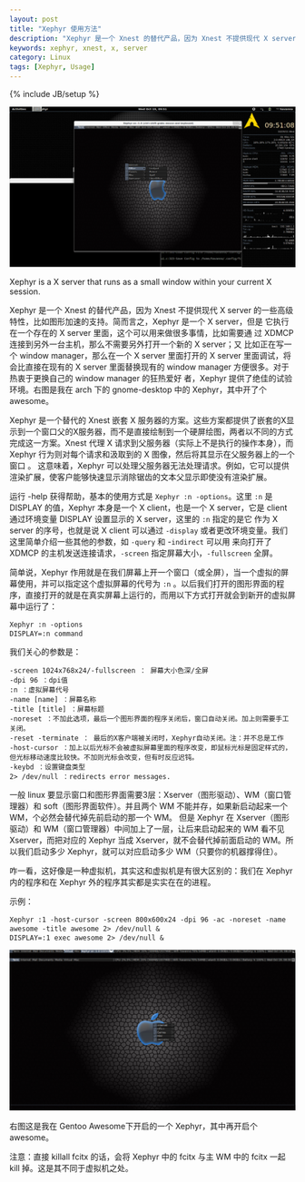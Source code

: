 ```yaml
---
layout: post
title: "Xephyr 使用方法"
description: "Xephyr 是一个 Xnest 的替代产品，因为 Xnest 不提供现代 X server 的一些高级特性，比如图形加速的支持"
keywords: xephyr, xnest, x, server
category: Linux
tags: [Xephyr, Usage]
---
```

{% include JB/setup %}

![Xephyr-Arch](/assets/images/2011/10/Xephyr-arch.png "Xephyr-Arch")

Xephyr is a X server that runs as a small window within your current X session.

Xephyr 是一个 Xnest 的替代产品，因为 Xnest 不提供现代 X server 的一些高级特性，比如图形加速的支持。简而言之，Xephyr 是一个 X server，但是 它执行在一个存在的 X server 里面，这个可以用来做很多事情，比如需要通 过 XDMCP 连接到另外一台主机，那么不需要另外打开一个新的 X server；又 比如正在写一个 window manager，那么在一个 X server 里面打开的 X server 里面调试，将会比直接在现有的 X server 里面替换现有的 window manager 方便很多。对于热衷于更换自己的 window manager 的狂热爱好 者，Xephyr 提供了绝佳的试验环境。右图是我在 arch 下的 gnome-desktop 中的 Xephyr，其中开了个 awesome。
<!-- more -->

Xephyr 是一个替代的 Xnest 嵌套 X 服务器的方案。这些方案都提供了嵌套的X显示到一个窗口父的X服务器，而不是直接绘制到一个硬屏绘图，两者以不同的方式完成这一方案。Xnest 代理 X 请求到父服务器（实际上不是执行的操作本身），而 Xephyr 行为则对每个请求和汲取到的 X 图像，然后将其显示在父服务器上的一个窗口 。
这意味着，Xephyr 可以处理父服务器无法处理请求。例如，它可以提供渲染扩展，使客户能够快速显示消除锯齿的文本父显示即使没有渲染扩展。

运行 -help 获得帮助，基本的使用方式是 `Xephyr :n -options`。这里 `:n` 是 DISPLAY 的值，Xephyr 本身是一个 X client，也是一个 X server，它是 client 通过环境变量 DISPLAY 设置显示的 X server，这里的 `:n` 指定的是它 作为 X server 的序号，也就是说 X client 可以通过 `-display` 或者更改环境变量。我们这里简单介绍一些其他的参数，如 `-query` 和 -`indirect` 可以用 来向打开了 XDMCP 的主机发送连接请求，`-screen` 指定屏幕大小，`-fullscreen` 全屏。

简单说，Xephyr 作用就是在我们屏幕上开一个窗口（或全屏），当一个虚拟的屏幕使用，并可以指定这个虚拟屏幕的代号为 `:n` 。以后我们打开的图形界面的程序，直接打开的就是在真实屏幕上运行的，而用以下方式打开就会到新开的虚拟屏幕中运行了：

    Xephyr :n -options
    DISPLAY=:n command

我们关心的参数是：

    -screen 1024x768x24/-fullscreen ： 屏幕大小色深/全屏
    -dpi 96 ：dpi值
    :n ：虚拟屏幕代号
    -name [name] ：屏幕名称
    -title [title] ：屏幕标题
    -noreset ：不加此选项，最后一个图形界面的程序关闭后，窗口自动关闭。加上则需要手工关闭。
    -reset -terminate ： 最后的X客户端被关闭时，Xephyr自动关闭。注：并不总是工作
    -host-cursor ：加上以后光标不会被虚拟屏幕里面的程序改变，即鼠标光标是固定样式的，但光标移动速度比较快。不加则光标会改变，但有时反应迟钝。
    -keybd ：设置键盘类型
    2> /dev/null ：redirects error messages.

一般 linux 要显示窗口和图形界面需要3层：Xserver（图形驱动）、WM（窗口管理器）和 soft（图形界面软件）。并且两个 WM 不能并存，如果新启动起来一个 WM，个必然会替代掉先前启动的那一个 WM。
但是 Xephyr 在 Xserver（图形驱动）和 WM（窗口管理器）中间加上了一层，让后来启动起来的 WM 看不见 Xserver，而把对应的 Xephyr 当成 Xserver，就不会替代掉前面启动的 WM。所以我们启动多少 Xephyr，就可以对应启动多少 WM（只要你的机器撑得住）。

咋一看，这好像是一种虚拟机，其实这和虚拟机是有很大区别的：我们在 Xephyr 内的程序和在 Xephyr 外的程序其实都是实实在在的进程。

示例：

    Xephyr :1 -host-cursor -screen 800x600x24 -dpi 96 -ac -noreset -name awesome -title awesome 2> /dev/null &
    DISPLAY=:1 exec awesome 2> /dev/null &

![Xephyr-Arch](/assets/images/2011/10/Xephyr.png "Xephyr-Arch")

右图这是我在 Gentoo Awesome下开启的一个 Xephyr，其中再开启个 awesome。

注意：直接 killall fcitx 的话，会将 Xephyr 中的 fcitx 与主 WM 中的 fcitx 一起 kill 掉。这是其不同于虚拟机之处。
